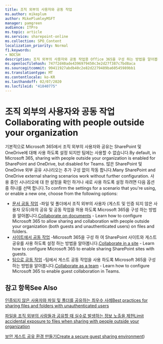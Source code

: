 ```yaml
---
title: 조직 외부의 사용자와 공동 작업
ms.author: mikeplum
author: MikePlumleyMSFT
manager: pamgreen
audience: ITPro
ms.topic: article
ms.service: sharepoint-online
ms.collection: SPO_Content
localization_priority: Normal
f1.keywords:
- NOCSH
description: 조직 외부의 사용자와 공동 작업용 Office 365을 구성 하는 방법을 알아봅니다.
ms.openlocfilehash: 747f2d40ade4396979450c3e2d27f387c7bd8aca
ms.sourcegitcommit: 99411927abdb40c2e82d2279489ba60545989bb1
ms.translationtype: MT
ms.contentlocale: ko-KR
ms.lasthandoff: 02/07/2020
ms.locfileid: "41840775"
---
```

# <a name="collaborating-with-people-outside-your-organization"></a><span data-ttu-id="20657-103">조직 외부의 사용자와 공동 작업</span><span class="sxs-lookup"><span data-stu-id="20657-103">Collaborating with people outside your organization</span></span>

<span data-ttu-id="20657-104">기본적으로 Microsoft 365에서 조직 외부의 사용자와 공유는 SharePoint 및 OneDrive에 대해 사용 하도록 설정 되지만 팀에는 사용할 수 없습니다.</span><span class="sxs-lookup"><span data-stu-id="20657-104">By default, in Microsoft 365, sharing with people outside your organization is enabled for SharePoint and OneDrive, but disabled for Teams.</span></span> <span data-ttu-id="20657-105">많은 SharePoint 및 OneDrive 외부 공유 시나리오는 추가 구성 없이 작동 합니다.</span><span class="sxs-lookup"><span data-stu-id="20657-105">Many SharePoint and OneDrive external sharing scenarios work without further configuration.</span></span> <span data-ttu-id="20657-106">사용 중인 시나리오에 대 한 설정을 확인 하거나 새로 사용 하도록 설정 하려면 다음 옵션 중 하나를 선택 합니다.</span><span class="sxs-lookup"><span data-stu-id="20657-106">To confirm the settings for a scenario that you're using, or enable a new one, choose from the following options:</span></span>

- <span data-ttu-id="20657-107">[문서 공동 작업](collaborate-on-documents.md) -파일 및 폴더에서 조직 외부의 사용자 (게스트 및 인증 되지 않은 사용자 모두)와의 공유 및 공동 작업을 허용 하도록 Microsoft 365을 구성 하는 방법을 알아봅니다.</span><span class="sxs-lookup"><span data-stu-id="20657-107">[Collaborate on documents](collaborate-on-documents.md) - Learn how to configure Microsoft 365 to allow sharing and collaboration with people outside your organization (both guests and unauthenticated users) on files and folders.</span></span>
- <span data-ttu-id="20657-108">[사이트에서 공동 작업](collaborate-in-a-site.md) -Microsoft 365을 구성 하 여 SharePoint 사이트와 게스트 공유를 사용 하도록 설정 하는 방법을 알아봅니다.</span><span class="sxs-lookup"><span data-stu-id="20657-108">[Collaborate in a site](collaborate-in-a-site.md) - Learn how to configure Microsoft 365 to enable sharing SharePoint sites with guests.</span></span>
- <span data-ttu-id="20657-109">[팀으로 공동 작업](collaborate-as-a-team.md) -팀에서 게스트 공동 작업을 사용 하도록 Microsoft 365을 구성 하는 방법을 알아봅니다.</span><span class="sxs-lookup"><span data-stu-id="20657-109">[Collaborate as a team](collaborate-as-a-team.md) - Learn how to configure Microsoft 365 to enable guest collaboration in Teams.</span></span>

## <a name="see-also"></a><span data-ttu-id="20657-110">참고 항목</span><span class="sxs-lookup"><span data-stu-id="20657-110">See Also</span></span>

[<span data-ttu-id="20657-111">인증되지 않은 사용자와 파일 및 폴더를 공유하는 최우수 사례</span><span class="sxs-lookup"><span data-stu-id="20657-111">Best practices for sharing files and folders with unauthenticated users</span></span>](best-practices-anonymous-sharing.md)

[<span data-ttu-id="20657-112">파일을 조직 외부의 사람들과 공유할 때 실수로 발생하는 정보 노출을 제한</span><span class="sxs-lookup"><span data-stu-id="20657-112">Limit accidental exposure to files when sharing with people outside your organization</span></span>](sharing-limit-accidental-exposure.md)

<span data-ttu-id="20657-113">[보안 게스트 공유 환경 만들기](create-a-secure-guest-sharing-environment.md)</span><span class="sxs-lookup"><span data-stu-id="20657-113">[Create a secure guest sharing environment](create-a-secure-guest-sharing-environment.md))</span></span>
